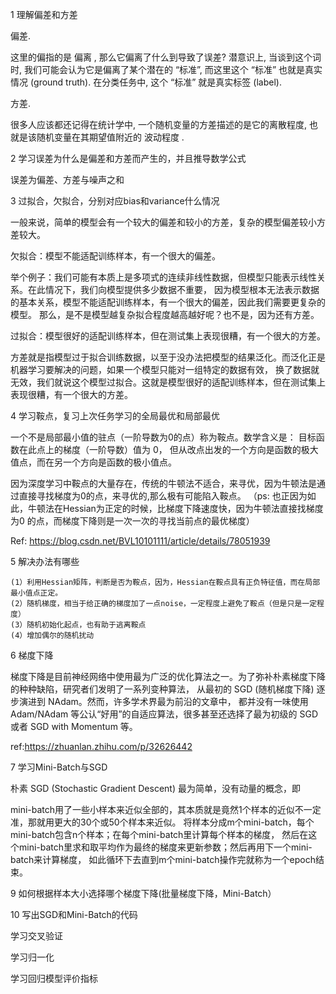 1 理解偏差和方差

偏差.

这里的偏指的是 偏离 , 那么它偏离了什么到导致了误差? 潜意识上, 当谈到这个词时, 我们可能会认为它是偏离了某个潜在的 “标准”, 
而这里这个 “标准” 也就是真实情况 (ground truth). 在分类任务中, 这个 “标准” 就是真实标签 (label).

方差.

很多人应该都还记得在统计学中, 一个随机变量的方差描述的是它的离散程度, 也就是该随机变量在其期望值附近的 波动程度 . 

2 学习误差为什么是偏差和方差而产生的，并且推导数学公式

误差为偏差、方差与噪声之和

3 过拟合，欠拟合，分别对应bias和variance什么情况

一般来说，简单的模型会有一个较大的偏差和较小的方差，复杂的模型偏差较小方差较大。

欠拟合：模型不能适配训练样本，有一个很大的偏差。

举个例子：我们可能有本质上是多项式的连续非线性数据，但模型只能表示线性关系。在此情况下，我们向模型提供多少数据不重要，
因为模型根本无法表示数据的基本关系，模型不能适配训练样本，有一个很大的偏差，因此我们需要更复杂的模型。
那么，是不是模型越复杂拟合程度越高越好呢？也不是，因为还有方差。

过拟合：模型很好的适配训练样本，但在测试集上表现很糟，有一个很大的方差。

方差就是指模型过于拟合训练数据，以至于没办法把模型的结果泛化。而泛化正是机器学习要解决的问题，如果一个模型只能对一组特定的数据有效，
换了数据就无效，我们就说这个模型过拟合。这就是模型很好的适配训练样本，但在测试集上表现很糟，有一个很大的方差。

4 学习鞍点，复习上次任务学习的全局最优和局部最优

一个不是局部最小值的驻点（一阶导数为0的点）称为鞍点。数学含义是： 目标函数在此点上的梯度（一阶导数）值为 0， 但从改点出发的一个方向是函数的极大值点，而在另一个方向是函数的极小值点。

因为深度学习中鞍点的大量存在，传统的牛顿法不适合，来寻优，因为牛顿法是通过直接寻找梯度为0的点，来寻优的,那么极有可能陷入鞍点。 
（ps: 也正因为如此，牛顿法在Hessian为正定的时候，比梯度下降速度快，因为牛顿法直接找梯度为0 的点，而梯度下降则是一次一次的寻找当前点的最优梯度）

Ref: https://blog.csdn.net/BVL10101111/article/details/78051939

5 解决办法有哪些

    (1）利用Hessian矩阵，判断是否为鞍点，因为，Hessian在鞍点具有正负特征值，而在局部最小值点正定。
    (2）随机梯度，相当于给正确的梯度加了一点noise，一定程度上避免了鞍点（但是只是一定程度） 
    (3）随机初始化起点，也有助于逃离鞍点
    (4）增加偶尔的随机扰动

6 梯度下降

梯度下降是目前神经网络中使用最为广泛的优化算法之一。为了弥补朴素梯度下降的种种缺陷，研究者们发明了一系列变种算法，
从最初的 SGD (随机梯度下降) 逐步演进到 NAdam。然而，许多学术界最为前沿的文章中，
都并没有一味使用 Adam/NAdam 等公认“好用”的自适应算法，很多甚至还选择了最为初级的 SGD 或者 SGD with Momentum 等。

ref:https://zhuanlan.zhihu.com/p/32626442

7 学习Mini-Batch与SGD

朴素 SGD (Stochastic Gradient Descent) 最为简单，没有动量的概念，即

mini-batch用了一些小样本来近似全部的，其本质就是竟然1个样本的近似不一定准，那就用更大的30个或50个样本来近似。
将样本分成m个mini-batch，每个mini-batch包含n个样本；在每个mini-batch里计算每个样本的梯度，
然后在这个mini-batch里求和取平均作为最终的梯度来更新参数；然后再用下一个mini-batch来计算梯度，
如此循环下去直到m个mini-batch操作完就称为一个epoch结束。


9 如何根据样本大小选择哪个梯度下降(批量梯度下降，Mini-Batch）


10 写出SGD和Mini-Batch的代码



学习交叉验证


学习归一化 


学习回归模型评价指标
